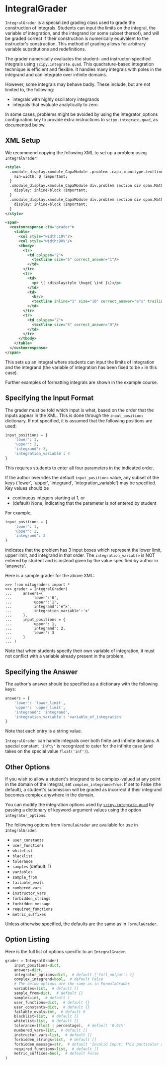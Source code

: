 # IntegralGrader

`IntegralGrader` is a specialized grading class used to grade the construction of integrals. Students can input the limits on the integral, the variable of integration, and the integrand (or some subset thereof), and will be graded correct if their construction is numerically equivalent to the instructor's construction. This method of grading allows for arbitrary variable substitutions and redefinitions.

The grader numerically evaluates the student- and instructor-specified integrals using `scipy.integrate.quad`. This quadrature-based integration technique is efficient and flexible. It handles many integrals with poles in the integrand and can integrate over infinite domains.

However, some integrals may behave badly. These include, but are not limited to,
the following:

- integrals with highly oscillatory integrands
- integrals that evaluate analytically to zero

In some cases, problems might be avoided by using the integrator_options configuration key to provide extra instructions to `scipy.integrate.quad`, as documented below.


## XML Setup

We recommend copying the following XML to set up a problem using `IntegralGrader`:

```XML
<style>
  .xmodule_display.xmodule_CapaModule .problem .capa_inputtype.textline input {
    min-width: 0 !important;
  }
  .xmodule_display.xmodule_CapaModule div.problem section div span.MathJax {
    display: inline-block !important;
  }
  .xmodule_display.xmodule_CapaModule div.problem section div span.MathJax_Preview {
    display: inline-block !important;
  }
</style>

<span>
  <customresponse cfn="grader">
    <table>
      <col style="width:10%"/>
      <col style="width:90%"/>
      <tbody>
        <tr>
          <td colspan="2">
            <textline size="5" correct_answer="1"/>
          </td>
        </tr>
        <tr>
          <td>
            <p> \( \displaystyle \huge{ \int }\)</p>
          </td>
          <td>
            <br/>
            <textline inline="1" size="10" correct_answer="e^x" trailing_text="  [mathjaxinline] dx [/mathjaxinline]"/>
          </td>
        </tr>
        <tr>
          <td colspan="2">
            <textline size="5" correct_answer="0"/>
          </td>
        </tr>
      </tbody>
    </table>
  </customresponse>
</span>
```

This sets up an integral where students can input the limits of integration and the integrand (the variable of integration has been fixed to be `x` in this case).

Further examples of formatting integrals are shown in the example course.


## Specifying the Input Format

The grader must be told which input is what, based on the order that the inputs appear in the XML. This is done through the `input_positions` dictionary. If not specified, it is assumed that the following positions are used:

```python
input_positions = {
    'lower': 1,
    'upper': 2,
    'integrand': 3,
    'integration_variable': 4
}
```

This requires students to enter all four parameters in the indicated order.

If the author overrides the default `input_positions` value, any subset of the keys ('lower', 'upper', 'integrand', 'integration_variable') may be specified. Key values should be

- continuous integers starting at 1, or
- (default) None, indicating that the parameter is not entered by student

For example,

```python
input_positions = {
    'lower': 1,
    'upper': 2,
    'integrand': 3
}
```

indicates that the problem has 3 input boxes which represent the lower limit, upper limit, and integrand in that order. The `integration_variable` is NOT entered by student and is instead given by the value specified by author in 'answers'.

Here is a sample grader for the above XML:

```pycon
>>> from mitxgraders import *
>>> grader = IntegralGrader(
...     answers={
...         'lower':'0',
...         'upper':'1',
...         'integrand':'e^x',
...         'integration_variable':'x'
...     },
...     input_positions = {
...         'upper': 1,
...         'integrand': 2,
...         'lower': 3
...     }
... )

```

Note that when students specify their own variable of integration, it must not conflict with a variable already present in the problem.


## Specifying the Answer

The author's answer should be specified as a dictionary with the following keys:

```python
answers = {
    'lower': 'lower_limit',
    'upper': 'upper_limit',
    'integrand': 'integrand',
    'integration_variable': 'variable_of_integration'
}
```

Note that each entry is a string value.

`IntegralGrader` can handle integrals over both finite and infinite domains. A special constant `'infty'` is recognized to cater for the infinite case (and takes on the special value `float('inf')`).


## Other Options

If you wish to allow a student's integrand to be complex-valued at any point in the domain of the integral, set `complex_integrand=True`. If set to False (the default), a student's submission will be graded as incorrect if their integrand becomes complex anywhere in the domain.

You can modify the integration options used by [`scipy.integrate.quad`](https://docs.scipy.org/doc/scipy-0.16.1/reference/generated/scipy.integrate.quad.html) by passing a dictionary of keyword-argument values using the option `integrator_options`.

The following options from `FormulaGrader` are available for use in `IntegralGrader`:

- `user_constants`
- `user_functions`
- `whitelist`
- `blacklist`
- `tolerance`
- `samples` (default: 1)
- `variables`
- `sample_from`
- `failable_evals`
- `numbered_vars`
- `instructor_vars`
- `forbidden_strings`
- `forbidden_message`
- `required_functions`
- `metric_suffixes`

Unless otherwise specified, the defaults are the same as in `FormulaGrader`.

## Option Listing

Here is the full list of options specific to an `IntegralGrader`.

```python
grader = IntegralGrader(
    input_positions=dict,
    answers=dict,
    integrator_options=dict,  # default {'full_output': 1}
    complex_integrand=bool,  # default False
    # The below options are the same as in FormulaGrader
    variables=list,  # default []
    sample_from=dict,  # default {}
    samples=int,  # default 1
    user_functions=dict,  # default {}
    user_constants=dict,  # default {}
    failable_evals=int,  # default 0
    blacklist=list,  # default []
    whitelist=list,  # default []
    tolerance=(float | percentage),  # default '0.01%'
    numbered_vars=list,  # default []
    instructor_vars=list,  # default []
    forbidden_strings=list,  # default []
    forbidden_message=str,  # default 'Invalid Input: This particular answer is forbidden'
    required_functions=list,  # default []
    metric_suffixes=bool,  # default False
)
```
